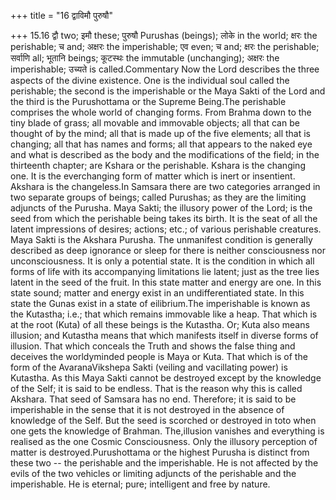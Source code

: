 +++
title = "16 द्वाविमौ पुरुषौ"

+++
15.16 द्वौ two; इमौ these; पुरुषौ Purushas (beings); लोके in the world;
क्षरः the perishable; च and; अक्षरः the imperishable; एव even; च and;
क्षरः the perishable; सर्वाणि all; भूतानि beings; कूटस्थः the immutable
(unchanging); अक्षरः the imperishable; उच्यते is called.Commentary Now
the Lord describes the three aspects of the divine existence. One is the
individual soul called the perishable; the second is the imperishable or
the Maya Sakti of the Lord and the third is the Purushottama or the
Supreme Being.The perishable comprises the whole world of changing
forms. From Brahma down to the tiny blade of grass; all movable and
immovable objects; all that can be thought of by the mind; all that is
made up of the five elements; all that is changing; all that has names
and forms; all that appears to the naked eye and what is described as
the body and the modifications of the field; in the thirteenth chapter;
are Kshara or the perishable. Kshara is the changing one. It is the
everchanging form of matter which is inert or insentient. Akshara is the
changeless.In Samsara there are two categories arranged in two separate
groups of beings; called Purushas; as they are the limiting adjuncts of
the Purusha. Maya Sakti; the illusory power of the Lord; is the seed
from which the perishable being takes its birth. It is the seat of all
the latent impressions of desires; actions; etc.; of various perishable
creatures. Maya Sakti is the Akshara Purusha. The unmanifest condition
is generally described as deep ignorance or sleep for there is neither
consciousness nor unconsciousness. It is only a potential state. It is
the condition in which all forms of life with its accompanying
limitations lie latent; just as the tree lies latent in the seed of the
fruit. In this state matter and energy are one. In this state sound;
matter and energy exist in an undifferentiated state. In this state the
Gunas exist in a state of eilibrium.The imperishable is known as the
Kutastha; i.e.; that which remains immovable like a heap. That which is
at the root (Kuta) of all these beings is the Kutastha. Or; Kuta also
means illusion; and Kutastha means that which manifests itself in
diverse forms of illusion. That which conceals the Truth and shows the
false thing and deceives the worldyminded people is Maya or Kuta. That
which is of the form of the AvaranaVikshepa Sakti (veiling and
vacillating power) is Kutastha. As this Maya Sakti cannot be destroyed
except by the knowledge of the Self; it is said to be endless. That is
the reason why this is called Akshara. That seed of Samsara has no end.
Therefore; it is said to be imperishable in the sense that it is not
destroyed in the absence of knowledge of the Self. But the seed is
scorched or destroyed in toto when one gets the knowledge of Brahman.
The,illusion vanishes and everything is realised as the one Cosmic
Consciousness. Only the illusory perception of matter is
destroyed.Purushottama or the highest Purusha is distinct from these two
-- the perishable and the imperishable. He is not affected by the evils
of the two vehicles or limiting adjuncts of the perishable and the
imperishable. He is eternal; pure; intelligent and free by nature.
